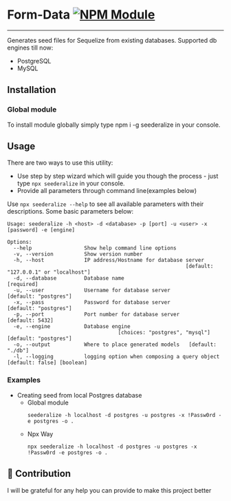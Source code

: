 # Form-Data [![NPM Module](https://img.shields.io/badge/npm%20package-0.6.0-red)](https://github.com/alexagep/seederalize)

***
Generates seed files for Sequelize from existing databases.
Supported db engines till now:
* PostgreSQL
* MySQL

## Installation
### Global module
To install module globally simply type npm i -g seederalize in your console.



## Usage 
There are two ways to use this utility:
- Use step by step wizard which will guide you though the process - just type `npx seederalize` in your console.
- Provide all parameters through command line(examples below)


Use `npx seederalize --help` to see all available parameters with their descriptions. Some basic parameters below:
```shell
Usage: seederalize -h <host> -d <database> -p [port] -u <user> -x
[password] -e [engine]

Options:
  --help                 Show help command line options                
  -v, --version          Show version number                           
  -h, --host             IP address/Hostname for database server
                                                          [default: "127.0.0.1" or "localhost"]
  -d, --database         Database name                             [required] 
  -u, --user             Username for database server              [default: "postgres"]
  -x, --pass             Password for database server              [default: "postgres"]
  -p, --port             Port number for database server           [default: 5432]
  -e, --engine           Database engine     
                                    [choices: "postgres", "mysql"]  [default: "postgres"]
  -o, --output           Where to place generated models   [default: "./db"]
  -l, --logging          logging option when composing a query object   [default: false] [boolean]
```


### Examples

* Creating seed from local Postgres database
   * Global module
      ```
      seederalize -h localhost -d postgres -u postgres -x !Passw0rd -e postgres -o .
      ````
   * Npx Way
      ```
      npx seederalize -h localhost -d postgres -u postgres -x !Passw0rd -e postgres -o .
      ````



## 🤝 Contribution

I will be grateful for any help you can provide to make this project better

